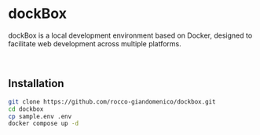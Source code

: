 # dockBox
dockBox is a local development environment based on Docker, designed to facilitate web development across multiple platforms.

&nbsp;

## Installation
```bash
git clone https://github.com/rocco-giandomenico/dockbox.git
cd dockbox
cp sample.env .env
docker compose up -d
```
